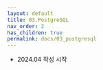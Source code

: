 ```yaml
---
layout: default
title: 03.PostgreSQL
nav_order: 2
has_children: true
permalink: docs/03_postgresql
---
```


* 2024.04 작성 시작